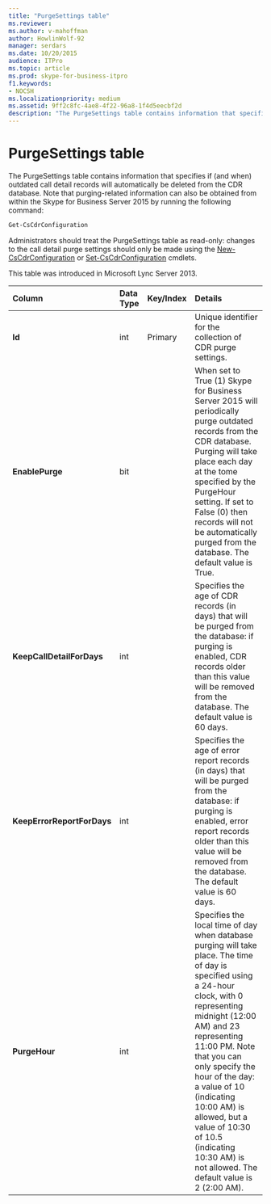 ```yaml
---
title: "PurgeSettings table"
ms.reviewer: 
ms.author: v-mahoffman
author: HowlinWolf-92
manager: serdars
ms.date: 10/20/2015
audience: ITPro
ms.topic: article
ms.prod: skype-for-business-itpro
f1.keywords:
- NOCSH
ms.localizationpriority: medium
ms.assetid: 9ff2c8fc-4ae8-4f22-96a8-1f4d5eecbf2d
description: "The PurgeSettings table contains information that specifies if (and when) outdated call detail records will automatically be deleted from the CDR database. Note that purging-related information can also be obtained from within the Skype for Business Server 2015 by running the following command:"
---
```


# PurgeSettings table
 
The PurgeSettings table contains information that specifies if (and when) outdated call detail records will automatically be deleted from the CDR database. Note that purging-related information can also be obtained from within the Skype for Business Server 2015 by running the following command:
  
```PowerShell
Get-CsCdrConfiguration
```

Administrators should treat the PurgeSettings table as read-only: changes to the call detail purge settings should only be made using the [New-CsCdrConfiguration](/powershell/module/skype/new-cscdrconfiguration?view=skype-ps) or [Set-CsCdrConfiguration](/powershell/module/skype/set-cscdrconfiguration?view=skype-ps) cmdlets.
  
This table was introduced in Microsoft Lync Server 2013.
  
|**Column**|**Data Type**|**Key/Index**|**Details**|
|:-----|:-----|:-----|:-----|
|**Id** <br/> |int  <br/> |Primary  <br/> |Unique identifier for the collection of CDR purge settings.  <br/> |
|**EnablePurge** <br/> |bit  <br/> ||When set to True (1) Skype for Business Server 2015 will periodically purge outdated records from the CDR database. Purging will take place each day at the tome specified by the PurgeHour setting. If set to False (0) then records will not be automatically purged from the database. The default value is True.  <br/> |
|**KeepCallDetailForDays** <br/> |int  <br/> ||Specifies the age of CDR records (in days) that will be purged from the database: if purging is enabled, CDR records older than this value will be removed from the database. The default value is 60 days.  <br/> |
|**KeepErrorReportForDays** <br/> |int  <br/> ||Specifies the age of error report records (in days) that will be purged from the database: if purging is enabled, error report records older than this value will be removed from the database. The default value is 60 days.  <br/> |
|**PurgeHour** <br/> |int  <br/> ||Specifies the local time of day when database purging will take place. The time of day is specified using a 24-hour clock, with 0 representing midnight (12:00 AM) and 23 representing 11:00 PM. Note that you can only specify the hour of the day: a value of 10 (indicating 10:00 AM) is allowed, but a value of 10:30 of 10.5 (indicating 10:30 AM) is not allowed. The default value is 2 (2:00 AM).  <br/> |
